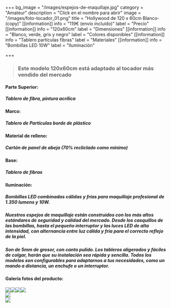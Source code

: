 +++
bg_image = "/images/espejos-de-maquillaje.jpg"
category = "Amateur"
description = "Click en el nombre para abrir"
image = "/images/foto-tocador_01.png"
title = "Hollywood de 120 x 60cm Blanco-(copy)"
[[information]]
info = "119€ (envío incluído)"
label = "Precio"
[[information]]
info = "120x60cm"
label = "Dimensiones"
[[information]]
info = "Blanco, verde, gris y negro"
label = "Colores disponibles"
[[information]]
info = "Tablero partículas fibras"
label = "Materiales"
[[information]]
info = "Bombillas LED 10W"
label = "Iluminación"

+++
> ### Este modelo 120x60cm está adaptado al tocador más vendido del mercado

#### **Parte Superior:**

##### Tablero de fibra, pintura acrílica

#### **Marco:**

##### Tablero de Partículas borde de plástico

#### **Material de relleno:**

##### Cartón de panel de abeja (70% recliclado como mínimo)

#### **Base:**

##### Tablero de fibras

#### **Iluminación:**

##### Bombillas LED combinadas cálidas y frías para maquillaje profesional de 1.350 lumens y 10W.

##### Nuestros espejos de maquillaje están construidos con los más altos estándares de seguridad y calidad del mercado. Desde los casquillos de las bombillas, hasta el pequeño interruptor y las luces LED de alta intensidad, con alternancia entre luz cálida y fría para el correcto reflejo de la piel.

##### Son de 5mm de grosor, con canto pulido. Los tableros aligerados y fáciles de colgar, harán que su instalación sea rápida y sencilla. Todos los modelos son configurables para adaptarnos a tus necesidades, como un mando a distancia, un enchufe o un interruptor.

#### Galería fotos del producto:

![](/images/foto-tocador_062.png)![](/images/foto-tocador_011.png)![](/images/foto-tocador_022.png)![](/images/foto-tocador_032.png)  
![](/images/foto-tocador_042.png)  
![](/images/foto-tocador_052.png)